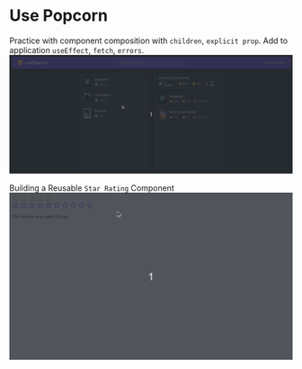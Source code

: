 # Use Popcorn

Practice with component composition with `children`, `explicit prop`. Add to application `useEffect`, `fetch`, `errors`.
!["Demo"](/public/demo20.gif)

Building a Reusable `Star Rating` Component
!["Demo"](/public/demo21.gif)
